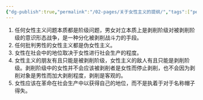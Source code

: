 ```yaml
---
{"dg-publish":true,"permalink":"/02-pages/关于女性主义的提纲/","tags":["personal/blog"]}
---
```


1. 任何女性主义问题本质都是阶级问题，男女对立本质上是剥削阶级对被剥削阶级的意识形态战争，是一种分化被剥削战斗力的手段。
2. 任何批判男性的女性主义都是伪女性主义。
3. 女性在社会中的地位取决于女性进行社会生产的程度。
4. 女性主义的朋友有且只能是被剥削阶级，女性主义的敌人有且只能是剥削阶级。剥削阶级中的女性并不会应该被剥削者是女性而停止剥削，也不会因为剥削对象是男性而加大剥削程度，剥削是客观的。
5. 女性应该在革命在社会生产中以获得自己的地位，而不是执着于对于名称帽子得失。